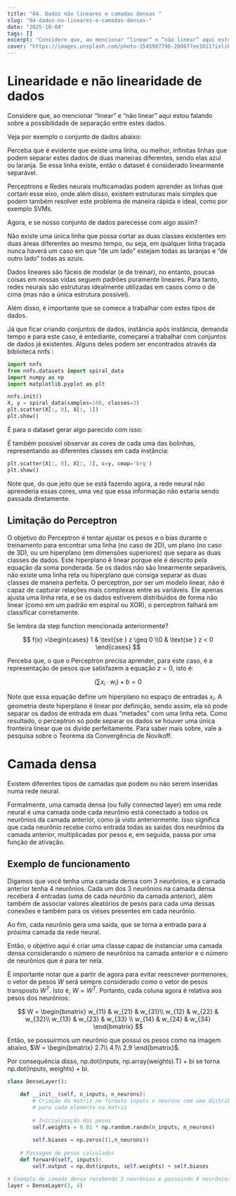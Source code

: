 ```yaml
---
title: "04. Dados não lineares e camadas densas "
slug: "04-dados-no-lineares-e-camadas-densas-"
date: "2025-10-04"
tags: []
excerpt: "Considere que, ao mencionar “linear” e “não linear” aqui estou falando sobre a possibilidade de separação entre estes dados."
cover: "https://images.unsplash.com/photo-1545987796-200677ee1011?ixlib=rb-4.0.3&q=85&fm=jpg&crop=entropy&cs=srgb"
---
```


# Linearidade e não linearidade de dados

Considere que, ao mencionar “linear” e “não linear” aqui estou falando sobre a possibilidade de separação entre estes dados.

Veja por exemplo o conjunto de dados abaixo:



Perceba que é evidente que existe uma linha, ou melhor, infinitas linhas que podem separar estes dados de duas maneiras diferentes, sendo elas azul ou laranja. Se essa linha existe, então o dataset é considerado linearmente separável. 

Perceptrons e Redes neurais multicamadas podem aprender as linhas que cortam esse eixo, onde além disso, existem estruturas mais simples que podem também resolver este problema de maneira rápida e ideal, como por exemplo SVMs.



Agora, e se nosso conjunto de dados parecesse com algo assim?



Não existe uma única linha que possa cortar as duas classes existentes em duas áreas diferentes ao mesmo tempo, ou seja, em qualquer linha traçada nunca haverá um caso em que “de um lado” estejam todas as laranjas e “de outro lado” todas as azuis.



Dados lineares são fáceis de modelar (e de treinar), no entanto, poucas coisas em nossas vidas seguem padrões puramente lineares. Para tanto, redes neurais são estruturas idealmente utilizadas em casos como o de cima (mas não a única estrutura possível).

Além disso, é importante que se comece a trabalhar com estes tipos de dados.



Já que ficar criando conjuntos de dados, instância após instância, demanda tempo e para este caso, é entediante, começarei a trabalhar com conjuntos de dados já existentes. Alguns deles podem ser encontrados através da biblioteca nnfs :


```python
import nnfs
from nnfs.datasets import spiral_data
import numpy as np
import matplotlib.pyplot as plt

nnfs.init()
X, y = spiral_data(samples=100, classes=3)
plt.scatter(X[:, 0], X[:, 1])
plt.show()
```



É para o dataset gerar algo parecido com isso: 




É também possível observar as cores de cada uma das bolinhas, representando as diferentes classes em cada instância:


```python
plt.scatter(X[:, 0], X[:, 1], c=y, cmap='brg')
plt.show()
```





Note que, do que jeito que se está fazendo agora, a rede neural  não aprenderia essas cores, uma vez que essa informação não estaria sendo passada diretamente.

## Limitação do Perceptron

O objetivo do Perceptron é tentar ajustar os pesos e o bias durante o treinamento para encontrar uma linha (no caso de 2D), um plano (no caso de 3D), ou um hiperplano (em dimensões superiores) que separa as duas classes de dados. Este hiperplano é linear porque ele é descrito pela equação da soma ponderada. Se os dados não são linearmente separáveis, não existe uma linha reta ou hiperplano que consiga separar as duas classes de maneira perfeita. O perceptron, por ser um modelo linear, não é capaz de capturar relações mais complexas entre as variáveis. Ele apenas ajusta uma linha reta, e se os dados estiverem distribuídos de forma não linear (como em um padrão em espiral ou XOR), o perceptron falhará em classificar corretamente.



Se lembra da step function mencionada anteriormente?



$$
f(x) =\begin{cases} 1 & \text{se } z \geq 0 \\0 & \text{se } z < 0 \end{cases}
$$



Perceba que, o que o Perceptron precisa aprender, para este caso, é a representação de pesos que satisfazem a equação $z=0$, isto é:



$$
(\sum x_i \cdot w_i) + b = 0
$$



Note que essa equação define um hiperplano no espaço de entradas $x_i$. A geometria deste hiperplano é linear por definição, sendo assim, ela só pode separar os dados de entrada em duas “metades” com uma linha reta. Como resultado, o perceptron só pode separar os dados se houver uma única fronteira linear que os divide perfeitamente. Para saber mais sobre, vale a pesquisa sobre o Teorema da Convergência de Novikoff.

# Camada densa

Existem diferentes tipos de camadas que podem ou não serem inseridas numa rede neural. 

Formalmente, uma camada densa (ou fully connected layer) em uma rede neural é uma camada onde cada neurônio está conectado a todos os neurônios da camada anterior, como já visto anteriormente. Isso significa que cada neurônio recebe como entrada todas as saídas dos neurônios da camada anterior, multiplicadas por pesos e, em seguida, passa por uma função de ativação.

## Exemplo de funcionamento

Digamos que você tenha uma camada densa com 3 neurônios, e a camada anterior tenha 4 neurônios. Cada um dos 3 neurônios na camada densa receberá 4 entradas (uma de cada neurônio da camada anterior), além também de associar valores aleatórios de pesos para cada uma dessas conexões e também para os viéses presentes em cada neurônio.

Ao fim, cada neurônio gera uma saída, que se torna a entrada para a próxima camada da rede neural.



Então, o objetivo aqui é criar uma classe capaz de instanciar uma camada densa considerando o número de neurônios na camada anterior e o número de neurônios que é para ter nela.

É importante notar que a partir de agora para evitar reescrever pormenores, o vetor de pesos $W$ será sempre considerado como o vetor de pesos transposto $W^T$. Isto é, $W = W^T$. 
Portanto, cada coluna agora é relativa aos pesos dos neurônios: 



$$
W = \begin{bmatrix}
w_{11} & w_{21} & w_{31}\\
w_{12} & w_{22} & w_{32}\\
w_{13} & w_{23} & w_{33} \\
w_{14} & w_{24} & w_{34}
\end{bmatrix}
$$



Então, se possuírmos um neurônio que possui os pesos como na imagem abaixo, $W = \begin{bmatrix}
2.7\\
4.1\\
2.9
\end{bmatrix}$.



Por consequência disso, np.dot(inputs, np.array(weights).T) + bi se torna np.dot(inputs, weights) + bi. 


```python
class DenseLayer():
	
	def __init__(self, n_inputs, n_neurons):
		# Criação da matriz no formato inputs x neurons com uma distribuição gaussiana aleatória
		# para cada elemento na matriz
		
		# Inicialização dos pesos
		self.weights = 0.01 * np.random.randn(n_inputs, n_neurons)  
		
		self.biases = np.zeros((1,n_neurons))
	
	# Passagem de pesos calculados
	def forward(self, inputs):
		self.output = np.dot(inputs, self.weights) + self.biases

# Exemplo de camada densa recebendo 3 neurônios e possuindo 4 neurônios
layer = DenseLayer(3, 4) 
```



